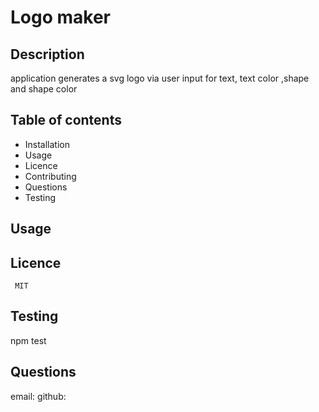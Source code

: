 
# Logo maker
 ## Description
  application generates a svg logo via user input for text, text color ,shape and shape color
 ## Table of contents
* Installation
* Usage
* Licence
* Contributing
* Questions
* Testing
## Usage
      
## Licence
     MIT
## Testing
npm test
## Questions
 email:
github:
